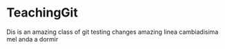 # TeachingGit
Dis is an amazing class of git 
testing changes
amazing
linea cambiadisima
mel anda a dormir
